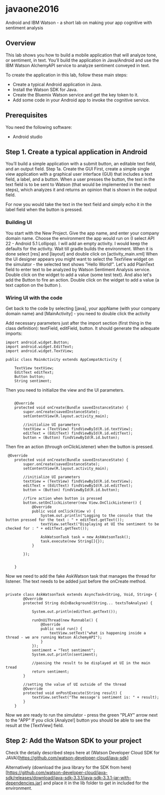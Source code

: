 # javaone2016
Android and IBM Watson  - a short lab on making your app cognitive with sentiment analysis

## Overview

This lab shows you how to build a mobile application that will analyze tone, or sentiment, in text. You’ll build the application in Java/Android and use the IBM Watson AlchemyAPI service to analyze sentiment conveyed in text. 

To create the application in this lab, follow these main steps:
- Create a typical Android application in Java.
- Install the Watson SDK for Java.
- Create the Bluemix Watson service and get the key token to it.
- Add some code in your Android app to invoke the cognitive service.

## Prerequisites 

You need the following software:
- Android studio

## Step 1. Create a typical application in Android

You’ll build a simple application with a submit button, an editable text field, and an output field.
Step 1a. Create the GUI
First, create a simple single view application with a graphical user interface (GUI) that includes a text field, a label, and a button. When a user presses the button, the text in the text field is to be sent to Watson (that would be implemented in the next steps), which analyzes it and returns an opinion that is shown in the output field.

For now you would take the text in the text field and simply echo it in the label field when the button is pressed.

### Building UI

You start with the New Project.
Give the app name, and enter your company domain name.
Choose the environment the app would run on (I select API 22 - Android 5.1 Lollipop).
I will add an empty activity.
I would keep the defaults for the activity.
Wait till gradle builds the environment.
When it is done select [res] and [layout] and double click on [activity_main.xml]
When the UI designer appears you might want to select the TextView widget on the simulator - the selected text shows "Hello World!".
Let's add PlainText field to enter text to be analyzed by Watson Sentiment Analysis service.
Double click on the widget to add a value (some test text).
And also let's add the Button to fire an action.
Double click on the widget to add a value (a text caption on the button ).

### Wiring UI with the code

Get back to the code by selecting [java], your appName (with your company domain name) and [MainActivity] - you need to double click the activity

Add necessary parameters just after the import section (first thing in the class definition): textField, editField, button. It should generate the adequate imports:

```android
import android.widget.Button;
import android.widget.EditText;
import android.widget.TextView;

public class MainActivity extends AppCompatActivity {

    TextView textView;
    EditText editText;
    Button button;
    String sentiment;
```

Then you need to initialize the view and the UI parameters.

```android

    @Override
    protected void onCreate(Bundle savedInstanceState) {
        super.onCreate(savedInstanceState);
        setContentView(R.layout.activity_main);

        //initialize UI parameters
        textView = (TextView) findViewById(R.id.textView);
        editText = (EditText) findViewById(R.id.editText);
        button = (Button) findViewById(R.id.button);
```

Then fire an action (through onClickListener) when the button is pressed.
```android
 @Override
    protected void onCreate(Bundle savedInstanceState) {
        super.onCreate(savedInstanceState);
        setContentView(R.layout.activity_main);

        //initialize UI parameters
        textView = (TextView) findViewById(R.id.textView);
        editText = (EditText) findViewById(R.id.editText);
        button = (Button) findViewById(R.id.button);

        //fire action when button is pressed
        button.setOnClickListener(new View.OnClickListener() {
            @Override
            public void onClick(View v) {
                System.out.println("Logging to the console that the button pressed for the text : " + editText.getText());
                textView.setText("Displaying at UI the sentiment to be checked for : " + editText.getText());

                AskWatsonTask task = new AskWatsonTask();
                task.execute(new String[]{});
            }

        });


    }
```

Now we need to add the fake AskWatson task that manages the thread for listener.
The text needs to be added just before the onCreate method.

```android

private class AskWatsonTask extends AsyncTask<String, Void, String> {
        @Override
        protected String doInBackground(String... textsToAnalyse) {

            System.out.println(editText.getText());

            runOnUiThread(new Runnable() {
                @Override
                public void run() {
                    textView.setText("what is happening inside a thread - we are running Watson AlchemyAPI");
                }
            });
            sentiment = "Test sentiment";
            System.out.println(sentiment);

            //passing the result to be displayed at UI in the main tread
            return sentiment;
        }

        //setting the value of UI outside of the thread
        @Override
        protected void onPostExecute(String result) {
            textView.setText("The message's sentiment is: " + result);
        }
    }
 ````

Now we are ready to run the simulator - press the green "PLAY" arrow next to the "APP"
If you click [Analyze!] button you should be able to see the result at the [TextView] field.

## Step 2: Add the Watson SDK to your project

Check the detaily described steps here at (Watson Developer Cloud SDK for JAVA)[https://github.com/watson-developer-cloud/java-sdk]

Alternatively (download the java library for the SDK from here)[https://github.com/watson-developer-cloud/java-sdk/releases/download/java-sdk-3.3.1/java-sdk-3.3.1-jar-with-dependencies.jar] and place it in the lib folder to get in included for the environment.

